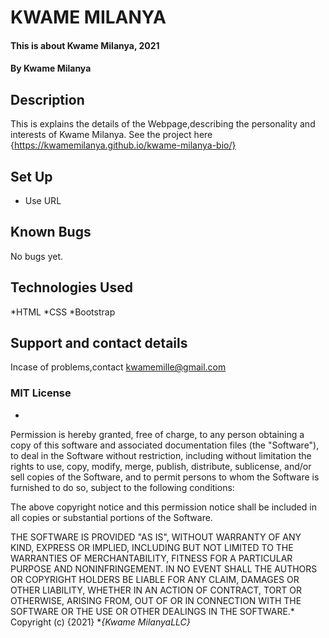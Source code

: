 # KWAME MILANYA
#### This is about Kwame Milanya, 2021
#### By **Kwame Milanya**
## Description
This is explains the details of the Webpage,describing the personality and interests of Kwame Milanya.
See the project here {https://kwamemilanya.github.io/kwame-milanya-bio/}
## Set Up
* Use URL
## Known Bugs
No bugs yet.
## Technologies Used
*HTML
*CSS
*Bootstrap
## Support and contact details
Incase of problems,contact kwamemille@gmail.com
### MIT License
*
Permission is hereby granted, free of charge, to any person obtaining a copy
of this software and associated documentation files (the "Software"), to deal
in the Software without restriction, including without limitation the rights
to use, copy, modify, merge, publish, distribute, sublicense, and/or sell
copies of the Software, and to permit persons to whom the Software is
furnished to do so, subject to the following conditions:

The above copyright notice and this permission notice shall be included in all
copies or substantial portions of the Software.

THE SOFTWARE IS PROVIDED "AS IS", WITHOUT WARRANTY OF ANY KIND, EXPRESS OR
IMPLIED, INCLUDING BUT NOT LIMITED TO THE WARRANTIES OF MERCHANTABILITY,
FITNESS FOR A PARTICULAR PURPOSE AND NONINFRINGEMENT. IN NO EVENT SHALL THE
AUTHORS OR COPYRIGHT HOLDERS BE LIABLE FOR ANY CLAIM, DAMAGES OR OTHER
LIABILITY, WHETHER IN AN ACTION OF CONTRACT, TORT OR OTHERWISE, ARISING FROM,
OUT OF OR IN CONNECTION WITH THE SOFTWARE OR THE USE OR OTHER DEALINGS IN THE
SOFTWARE.*
Copyright (c) {2021} **{Kwame MilanyaLLC}*
